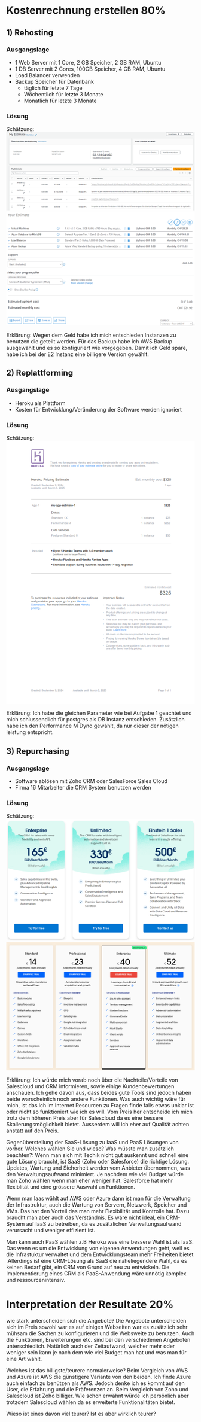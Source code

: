 # Kostenrechnung erstellen 80%

## 1) Rehosting
### Ausgangslage 
- 1 Web Server mit 1 Core, 2 GB Speicher, 2 GB RAM, Ubuntu
- 1 DB Server mit 2 Cores, 100GB Speicher, 4 GB RAM, Ubuntu
- Load Balancer verwenden
- Backup Speicher für Datenbank
    - täglich für letzte 7 Tage
    - Wöchentlich für letzte 3 Monate
    - Monatlich für letzte 3 Monate

### Lösung
Schätzung:
![Estimate Rehosting AWS](Estimate_Rehosting.png)
![Estimate Rehosting Azure](Estimate_Rehosting_Azure.png)

Erklärung:
Wegen dem Geld habe ich mich entschieden Instanzen zu benutzen die geteilt werden. 
Für das Backup habe ich AWS Backup ausgewählt und es so konfiguriert wie vorgegeben.
Damit ich Geld spare, habe ich bei der E2 Instanz eine billigere Version gewählt.


## 2) Replattforming
### Ausgangslage 
- Heroku als Plattform
- Kosten für Entwicklung/Veränderung der Software werden ignoriert

### Lösung
Schätzung:
![Estimate Replattforming Heroku](Estimate_Replattforming.png)

Erklärung:
Ich habe die gleichen Parameter wie bei Aufgabe 1 geachtet und mich schlussendlich für postgres als DB Instanz entschieden.
Zusätzlich habe ich den Performance M Dyno gewählt, da nur dieser der nötigen leistung entspricht.


## 3) Repurchasing
### Ausgangslage 
- Software ablösen mit Zoho CRM oder SalesForce Sales Cloud
- Firma 16 Mitarbeiter die CRM System benutzen werden

### Lösung
Schätzung:
![Sales](SalesForce.png)
![Zoho](Zoho.png)

Erklärung:
Ich würde mich vorab noch über die Nachteile/Vorteile von Salescloud und CRM informieren, sowie einige Kundenbewertungen anschauen. Ich gehe davon aus, dass beides gute Tools sind jedoch haben beide warscheinlich noch andere Funktionen. Was auch wichtig wäre für mich, ist das ich im Internet Resourcen zu Fragen finde falls etwas unklar ist oder nicht so funktioniert wie ich es will.
Vom Preis her entscheide ich mich trotz dem höheren Preis aber für Salescloud da es eine bessere Skalierungsmöglichkeit bietet. Ausserdem will ich eher auf Qualität achten anstatt auf den Preis.

Gegenüberstellung der SaaS-Lösung zu IaaS und PaaS Lösungen von vorher. Welches wählen Sie und wieso? Was müsste man zusätzlich beachten?:
Wenn man sich mit Techik nicht gut auskennt und schnell eine gute Lösung braucht, ist SaaS (Zoho oder Salesforce) die richtige Lösung. Updates, Wartung und Sicherheit werden vom Anbieter übernommen, was den Verwaltungsaufwand minimiert. Je nachdem wie viel Budget würde man Zoho wählen wenn man eher weniger hat. Salesforce hat mehr flexiblität und eine grössere Auswahl an Funktionen.

Wenn man Iaas wählt auf AWS oder Azure dann ist man für die Verwaltung der Infrastruktur, auch die Wartung von Servern, Netzwerk, Speicher und VMs. Das hat den Vorteil das man mehr Flexibilität und Kontrolle hat. Dazu braucht man aber auch das Verständnis.  Es wäre nicht ideal, ein CRM-System auf IaaS zu betreiben, da es zusätzlichen Verwaltungsaufwand verursacht und weniger effizient ist.

Man kann auch PaaS wählen z.B Heroku was eine bessere Wahl ist als IaaS. Das wenn es um die Entwicklung von eigenen Anwendungen geht, weil es die Infrastuktur verwaltet und dem Entwicklungsteam mehr Freiheiten bietet .Allerdings ist eine CRM-Lösung als SaaS die naheliegendere Wahl, da es keinen Bedarf gibt, ein CRM von Grund auf neu zu entwickeln. Die Implementierung eines CRM als PaaS-Anwendung wäre unnötig komplex und ressourcenintensiv.


# Interpretation der Resultate 20%
wie stark unterscheiden sich die Angebote?
Die Angebote unterscheiden sich im Preis sowohl war es auf einigen Webseiten war es zusätzlich sehr mühsam die Sachen zu konfigurieren und die Websweite zu benutzen. Auch die Funktionen, Erweiterungen etc. sind bei den verschiedenen Angeboten unterschiedlich. Natürlich auch der Zeitaufwand, welcher mehr oder weniger sein kann je nach dem wie viel Budget man hat und was man für eine Art wählt.

Welches ist das billigste/teurere normalerweise?
Beim Vergleich von AWS und Azure ist AWS die günstigere Variante von den beiden. Ich finde Azure auch einfach zu benützen als AWS. Jedoch denke ich es kommt auf den User, die Erfahrung und die Präferenzen an. Beim Vergleich von Zoho und Salescloud ist Zoho billiger. Wie schon erwähnt würde ich persönlich aber trotzdem Salescloud wählen da es erweiterte Funktionalitäten bietet. 

Wieso ist eines davon viel teurer? Ist es aber wirklich teurer?
